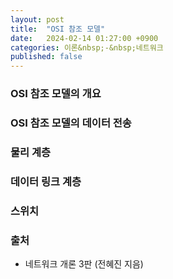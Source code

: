 ```yaml
---
layout: post
title:  "OSI 참조 모델"
date:   2024-02-14 01:27:00 +0900
categories: 이론&nbsp;-&nbsp;네트워크
published: false
---
```


### OSI 참조 모델의 개요
### OSI 참조 모델의 데이터 전송
### 물리 계층
### 데이터 링크 계층
### 스위치

### 출처

- 네트워크 개론 3판 (전혜진 지음)